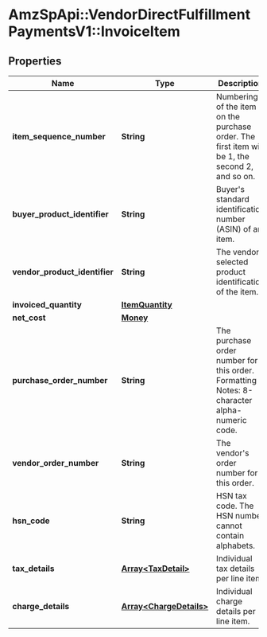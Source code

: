 # AmzSpApi::VendorDirectFulfillmentPaymentsV1::InvoiceItem

## Properties
Name | Type | Description | Notes
------------ | ------------- | ------------- | -------------
**item_sequence_number** | **String** | Numbering of the item on the purchase order. The first item will be 1, the second 2, and so on. | 
**buyer_product_identifier** | **String** | Buyer&#x27;s standard identification number (ASIN) of an item. | [optional] 
**vendor_product_identifier** | **String** | The vendor selected product identification of the item. | [optional] 
**invoiced_quantity** | [**ItemQuantity**](ItemQuantity.md) |  | 
**net_cost** | [**Money**](Money.md) |  | 
**purchase_order_number** | **String** | The purchase order number for this order. Formatting Notes: 8-character alpha-numeric code. | 
**vendor_order_number** | **String** | The vendor&#x27;s order number for this order. | [optional] 
**hsn_code** | **String** | HSN tax code. The HSN number cannot contain alphabets. | [optional] 
**tax_details** | [**Array&lt;TaxDetail&gt;**](TaxDetail.md) | Individual tax details per line item. | [optional] 
**charge_details** | [**Array&lt;ChargeDetails&gt;**](ChargeDetails.md) | Individual charge details per line item. | [optional] 

